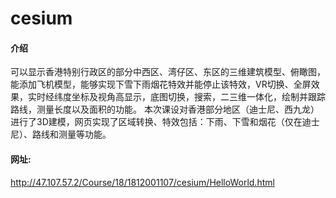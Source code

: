 # cesium

#### 介绍
可以显示香港特别行政区的部分中西区、湾仔区、东区的三维建筑模型、俯瞰图，能添加飞机模型，能够实现下雪下雨烟花特效并能停止该特效，VR切换、全屏效果，实时经纬度坐标及视角高显示，底图切换，搜索，二三维一体化，绘制并跟踪路线，测量长度以及面积的功能。 本次课设对香港部分地区（迪士尼、西九龙）进行了3D建模，网页实现了区域转换、特效包括：下雨、下雪和烟花（仅在迪士尼）、路线和测量等功能。

#### 网址:
http://47.107.57.2/Course/18/1812001107/cesium/HelloWorld.html